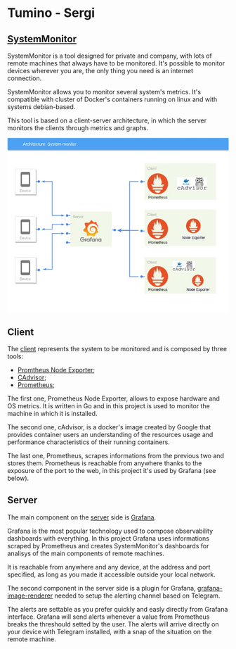 # Tumino - Sergi

## [SystemMonitor](SystemMonitor)

SystemMonitor is a tool designed for private and company, with lots of remote machines that always have to be monitored. It's possible to monitor devices wherever you are, the only thing you need is an internet connection.

SystemMonitor allows you to monitor several system's metrics. It's compatible with cluster of Docker's containers running on linux and with systems debian-based.

This tool is based on a client-server architecture, in which the server monitors the clients through metrics and graphs.

![Architecture](projectImage.jpg)

## Client

The [client](SystemMonitor/Client) represents the system to be monitored and is composed by three tools:
- [Promtheus Node Exporter](https://github.com/prometheus/node_exporter);
- [CAdvisor](https://github.com/google/cadvisor);
- [Prometheus](https://prometheus.io/);

The first one, Prometheus Node Exporter, allows to expose hardware and OS metrics. It is written in Go and in this project is used to monitor the machine in which it is installed.

The second one, cAdvisor, is a docker's image created by Google that provides container users an understanding of the resources usage and performance characteristics of their running containers.

The last one, Prometheus, scrapes informations from the previous two and stores them. Prometheus is reachable from anywhere thanks to the exposure of the port to the web, in this project it's used by Grafana (see below).  

## Server

The main component on the [server](SystemMonitor/Server) side is [Grafana](https://grafana.com/).

Grafana is the most popular technology used to compose observability dashboards with everything. 
In this project Grafana uses informations scraped by Prometheus and creates SystemMonitor's dashboards for analisys of the main components of remote machines.

It is reachable from anywhere and any device, at the address and port specified, as long as you made it accessible outside your local network. 

The second component in the server side is a plugin for Grafana, [grafana-image-renderer](https://grafana.com/grafana/plugins/grafana-image-renderer) needed to setup the alerting channel based on Telegram.

The alerts are settable as you prefer quickly and easly directly from Grafana interface. Grafana will send alerts whenever a value from Prometheus breaks the threshould setted by the user. The alerts will arrive directly on your device with Telegram installed, with a snap of the situation on the remote machine.
